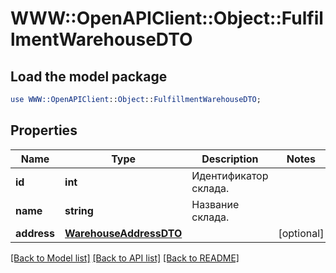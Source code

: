# WWW::OpenAPIClient::Object::FulfillmentWarehouseDTO

## Load the model package
```perl
use WWW::OpenAPIClient::Object::FulfillmentWarehouseDTO;
```

## Properties
Name | Type | Description | Notes
------------ | ------------- | ------------- | -------------
**id** | **int** | Идентификатор склада. | 
**name** | **string** | Название склада. | 
**address** | [**WarehouseAddressDTO**](WarehouseAddressDTO.md) |  | [optional] 

[[Back to Model list]](../README.md#documentation-for-models) [[Back to API list]](../README.md#documentation-for-api-endpoints) [[Back to README]](../README.md)


